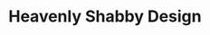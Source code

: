 ---
title: "Heavenly Shabby Design"
url: /fuchstal/heavenly-shabby-design/
shop: Raumausstattung
---